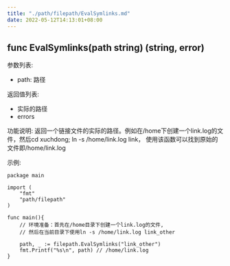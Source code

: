 ```yaml
---
title: "./path/filepath/EvalSymlinks.md"
date: 2022-05-12T14:13:01+08:00
---
```

## func EvalSymlinks(path string) (string, error)

参数列表:

- path: 路径

返回值列表:

- 实际的路径
- errors 

功能说明:
返回一个链接文件的实际的路径。例如在/home下创建一个link.log的文件，然后cd xuchdong;
ln -s /home/link.log link， 使用该函数可以找到原始的文件即/home/link.log

示例:

    package main

    import (
        "fmt"
        "path/filepath"
    )

    func main(){
        // 环境准备：首先在/home目录下创建一个link.log的文件,
        // 然后在当前目录下使用ln -s /home/link.log link_other

        path, _ := filepath.EvalSymlinks("link_other")
        fmt.Printf("%s\n", path) // /home/link.log
    }

